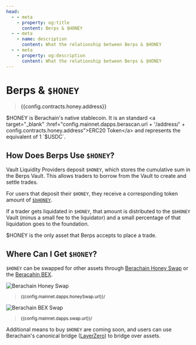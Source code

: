 ```yaml
---
head:
  - - meta
    - property: og:title
      content: Berps & $HONEY
  - - meta
    - name: description
      content: What the relationship between Berps & $HONEY
  - - meta
    - property: og:description
      content: What the relationship between Berps & $HONEY
---
```


<script setup>
  import Token from '@berachain/ui/Token';
  import config from '@berachain/config/constants.json';
</script>

# Berps & `$HONEY`

> <a target="_blank" :href="config.mainnet.dapps.berascan.url + '/address/' + config.contracts.honey.address">{{config.contracts.honey.address}}</a>

$HONEY is Berachain's native stablecoin. It is an standard <a target="_blank" :href="config.mainnet.dapps.berascan.url + '/address/' + config.contracts.honey.address">ERC20 Token</a> and represents the equivalent of 1 `$USDC`.

<ClientOnly>
  <Token title="$HONEY" image="/assets/HONEY.png" />
</ClientOnly>

## How Does Berps Use `$HONEY`?

Vault Liquidity Providers deposit `$HONEY`, which stores the cumulative sum in the Berps Vault. This allows traders to borrow from the Vault to create and settle trades.

For users that deposit their `$HONEY`, they receive a corresponding token amount of [`$bHONEY`](/learn/tokens/bhoney).

If a trader gets liquidated in `$HONEY`, that amount is distributed to the `$bHONEY` Vault (minus a small fee to the liquidator) and a small percentage of that liquidation goes to the foundation.

$HONEY is the only asset that Berps accepts to place a trade.

## Where Can I Get `$HONEY`?

`$HONEY` can be swapped for other assets through [Berachain Honey Swap](https://artio.honey.berachain.com) or the [Beracahin BEX](https://artio.bex.berachain.com).

![Berachain Honey Swap](/assets/berachain-honey-swap.png)

> <small><a target="_blank" :href="config.mainnet.dapps.honeySwap.url">{{config.mainnet.dapps.honeySwap.url}}/</a></small>

![Berachain BEX Swap](/assets/berachain-bex-swap.png)

> <small><a target="_blank" :href="config.mainnet.dapps.swap.url">{{config.mainnet.dapps.swap.url}}/</a></small>

Additional means to buy `$HONEY` are coming soon, and users can use Berachain's canonical bridge ([LayerZero](https://layerzero.network)) to bridge over assets.
